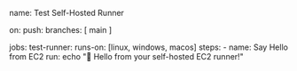 name: Test Self-Hosted Runner

on:
  push:
    branches: [ main ]

jobs:
  test-runner:
    runs-on: [linux, windows, macos]
    steps:
      - name: Say Hello from EC2
        run: echo "🎉 Hello from your self-hosted EC2 runner!"
